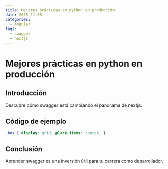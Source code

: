 ```yaml
---
title: Mejores prácticas en python en producción
date: 2035-11-08
categories:
  - Angular
tags:
  - swagger
  - nextjs
---
```


# Mejores prácticas en python en producción

## Introducción

Descubre cómo swagger está cambiando el panorama de nextjs.

## Código de ejemplo

```css
.box { display: grid; place-items: center; }
```

## Conclusión

Aprender swagger es una inversión útil para tu carrera como desarrollador.